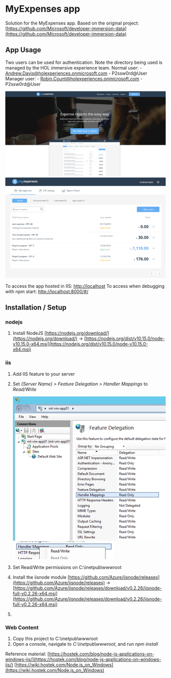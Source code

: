 # MyExpenses app

Solution for the MyExpenses app. Based on the original project: [https://github.com/Microsoft/developer-immersion-data](https://github.com/Microsoft/developer-immersion-data)

## App Usage

Two users can be used for authentication. Note the directory being used is managed by the HOL immersive experience team.
Normal user: - Andrew.Davis@holexperiences.onmicrosoft.com - P2ssw0rd@User
Manager user: - Robin.Count@holexperiences.onmicrosoft.com - P2ssw0rd@User

![MyExpenses01.png](./images/MyExpenses01.png)
![MyExpenses02.png](./images/MyExpenses02.png)

To access the app hosted in IIS: [http://localhost](http://localhost/#/)
To access when debugging with npm start: [http://localhost:8000/#/](http://localhost:8000/#/)


## Installation / Setup

### nodejs

1. Install NodeJS [https://nodejs.org/download/](https://nodejs.org/download/) -> [https://nodejs.org/dist/v10.15.0/node-v10.15.0-x64.msi](https://nodejs.org/dist/v10.15.0/node-v10.15.0-x64.msi)

### iis

1. Add IIS feature to your server
1. Set _*{Server Name} > Feature Delegation > Handler Mappings*_ to *Read/Write*

    ![IIS.HandlerMappings01.png](./images/IIS.HandlerMappings01.png)
    ![IIS.HandlerMappings02.png](./images/IIS.HandlerMappings02.png)

1. Set Read/Write permissions on C:\inetpub\wwwroot
1. Install the iisnode module [https://github.com/Azure/iisnode/releases](https://github.com/Azure/iisnode/releases) -> [https://github.com/Azure/iisnode/releases/download/v0.2.26/iisnode-full-v0.2.26-x64.msi](https://github.com/Azure/iisnode/releases/download/v0.2.26/iisnode-full-v0.2.26-x64.msi)
1. 

### Web Content

1. Copy this project to C:\inetpub\wwwroot
1. Open a console, navigate to _*C:\inetpub\wwwroot*_, and run *npm install*

Reference material: [https://hostek.com/blog/node-js-applications-on-windows-iis/](https://hostek.com/blog/node-js-applications-on-windows-iis/)
[https://wiki.hostek.com/Node.js_on_Windows](https://wiki.hostek.com/Node.js_on_Windows)

